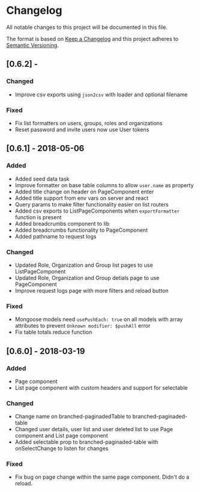 # Changelog
All notable changes to this project will be documented in this file.

The format is based on [Keep a Changelog](http://keepachangelog.com/en/1.0.0/)
and this project adheres to [Semantic Versioning](http://semver.org/spec/v2.0.0.html).

## [0.6.2] - 

### Changed
- Improve csv exports using `json2csv` with loader and optional filename

### Fixed
- Fix list formatters on users, groups, roles and organizations
- Reset password and invite users now use User tokens

## [0.6.1] - 2018-05-06

### Added
- Added seed data task
- Improve formatter on base table columns to allow `user.name` as property
- Added title change on header on PageComponent enter
- Added title support from env vars on server and react
- Query params to make filter functionality easier on list routers
- Added csv exports to ListPageComponents when `exportFormatter` function is present
- Added breadcrumbs component to lib
- Added breadcrumbs functionality to PageComponent
- Added pathname to request logs

### Changed
- Updated Role, Organization and Group list pages to use ListPageComponent
- Updated Role, Organization and Group detials page to use PageComponent
- Improve request logs page with more filters and reload button

### Fixed
- Mongoose models need `usePushEach: true` on all models with array attributes to prevent `Unknown modifier: $pushAll` error
- Fix table totals reduce function

## [0.6.0] - 2018-03-19
### Added
- Page component
- List page component with custom headers and support for selectable

### Changed
- Change name on branched-paginadedTable to branched-paginaded-table
- Changed user details, user list and user deleted list to use Page component and List page component
- Added selectable prop to branched-paginaded-table with onSelectChange to listen for changes

### Fixed
- Fix bug on page change within the same page component. Didn't do a reload.

